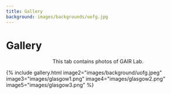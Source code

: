```yaml
---
title: Gallery
background: images/backgrounds/uofg.jpg
---
```


# <i class="fas fa-feather-alt"></i>Gallery

<p style="text-align: center;">
This tab contains photos of GAIR Lab. 
</p>

{%
  include gallery.html
  image2="images/background/uofg.jpeg"
  image3="images/glasgow1.png"
  image4="images/glasgow2.png"
  image5="images/glasgow3.png"
%}
